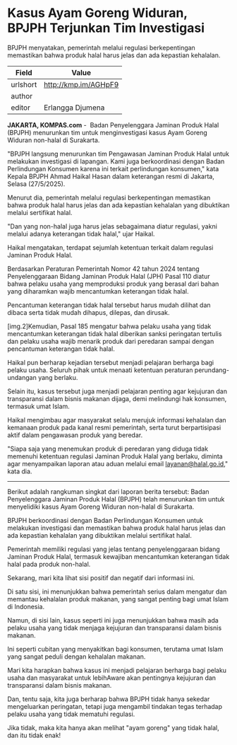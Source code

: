 # Kasus Ayam Goreng Widuran, BPJPH Terjunkan Tim Investigasi

BPJPH menyatakan, pemerintah melalui regulasi berkepentingan memastikan bahwa produk halal harus jelas dan ada kepastian kehalalan.

| Field       | Value                                                       |
|-------------|-------------------------------------------------------------|
| urlshort    | http://kmp.im/AGHpF9 |
| author      |  |
| editor      | Erlangga Djumena |

**JAKARTA, KOMPAS.com** -  Badan Penyelenggara Jaminan Produk Halal (BPJPH) menurunkan tim untuk menginvestigasi kasus Ayam Goreng Widuran non-halal di Surakarta.  

"BPJPH langsung menurunkan tim Pengawasan Jaminan Produk Halal untuk melakukan investigasi di lapangan. Kami juga berkoordinasi dengan Badan Perlindungan Konsumen karena ini terkait perlindungan konsumen," kata Kepala BPJPH Ahmad Haikal Hasan dalam keterangan resmi di Jakarta, Selasa (27/5/2025).

Menurut dia, pemerintah melalui regulasi berkepentingan memastikan bahwa produk halal harus jelas dan ada kepastian kehalalan yang dibuktikan melalui sertifikat halal.

"Dan yang non-halal juga harus jelas sebagaimana diatur regulasi, yakni melalui adanya keterangan tidak halal," ujar Haikal.

Haikal mengatakan, terdapat sejumlah ketentuan terkait dalam regulasi Jaminan Produk Halal.

Berdasarkan Peraturan Pemerintah Nomor 42 tahun 2024 tentang Penyelenggaraan Bidang Jaminan Produk Halal (JPH) Pasal 110 diatur bahwa pelaku usaha yang memproduksi produk yang berasal dari bahan yang diharamkan wajib mencantumkan keterangan tidak halal.

Pencantuman keterangan tidak halal tersebut harus mudah dilihat dan dibaca serta tidak mudah dihapus, dilepas, dan dirusak.

\[img.2\]Kemudian, Pasal 185 mengatur bahwa pelaku usaha yang tidak mencantumkan keterangan tidak halal diberikan sanksi peringatan tertulis dan pelaku usaha wajib menarik produk dari peredaran sampai dengan pencantuman keterangan tidak halal.

Haikal pun berharap kejadian tersebut menjadi pelajaran berharga bagi pelaku usaha. Seluruh pihak untuk menaati ketentuan peraturan perundang-undangan yang berlaku.

Selain itu, kasus tersebut juga menjadi pelajaran penting agar kejujuran dan transparansi dalam bisnis makanan dijaga, demi melindungi hak konsumen, termasuk umat Islam.

Haikal mengimbau agar masyarakat selalu merujuk informasi kehalalan dan kemanaan produk pada kanal resmi pemerintah, serta turut berpartisipasi aktif dalam pengawasan produk yang beredar.

"Siapa saja yang menemukan produk di peredaran yang diduga tidak memenuhi ketentuan regulasi Jaminan Produk Halal yang berlaku, diminta agar menyampaikan laporan atau aduan melalui email layanan@halal.go.id," kata dia.

---
Berikut adalah rangkuman singkat dari laporan berita tersebut: Badan Penyelenggara Jaminan Produk Halal (BPJPH) telah menurunkan tim untuk menyelidiki kasus Ayam Goreng Widuran non-halal di Surakarta.

 BPJPH berkoordinasi dengan Badan Perlindungan Konsumen untuk melakukan investigasi dan memastikan bahwa produk halal harus jelas dan ada kepastian kehalalan yang dibuktikan melalui sertifikat halal.

 Pemerintah memiliki regulasi yang jelas tentang penyelenggaraan bidang Jaminan Produk Halal, termasuk kewajiban mencantumkan keterangan tidak halal pada produk non-halal.



Sekarang, mari kita lihat sisi positif dan negatif dari informasi ini.

 Di satu sisi, ini menunjukkan bahwa pemerintah serius dalam mengatur dan memantau kehalalan produk makanan, yang sangat penting bagi umat Islam di Indonesia.

 Namun, di sisi lain, kasus seperti ini juga menunjukkan bahwa masih ada pelaku usaha yang tidak menjaga kejujuran dan transparansi dalam bisnis makanan.

 Ini seperti cubitan yang menyakitkan bagi konsumen, terutama umat Islam yang sangat peduli dengan kehalalan makanan.

 Mari kita harapkan bahwa kasus ini menjadi pelajaran berharga bagi pelaku usaha dan masyarakat untuk lebihAware akan pentingnya kejujuran dan transparansi dalam bisnis makanan.

 Dan, tentu saja, kita juga berharap bahwa BPJPH tidak hanya sekedar mengeluarkan peringatan, tetapi juga mengambil tindakan tegas terhadap pelaku usaha yang tidak mematuhi regulasi.

 Jika tidak, maka kita hanya akan melihat "ayam goreng" yang tidak halal, dan itu tidak enak!

